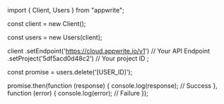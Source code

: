 import { Client, Users } from "appwrite";

const client = new Client();

const users = new Users(client);

client
    .setEndpoint('https://cloud.appwrite.io/v1') // Your API Endpoint
    .setProject('5df5acd0d48c2') // Your project ID
;

const promise = users.delete('[USER_ID]');

promise.then(function (response) {
    console.log(response); // Success
}, function (error) {
    console.log(error); // Failure
});